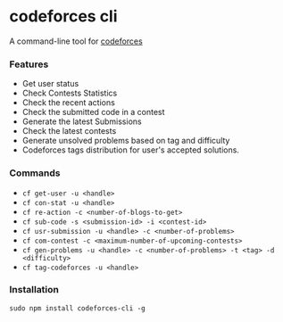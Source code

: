 # codeforces cli
A command-line tool for [codeforces](http://codeforces.com)

### Features
* Get user status
* Check Contests Statistics
* Check the recent actions
* Check the submitted code in a contest
* Generate the latest Submissions
* Check the latest contests
* Generate unsolved problems based on tag and difficulty
* Codeforces tags distribution for user's accepted solutions.

### Commands 
* `cf get-user -u <handle>`
* `cf con-stat -u <handle>`
* `cf re-action -c <number-of-blogs-to-get>`
* `cf sub-code -s <submission-id> -i <contest-id>`
* `cf usr-submission -u <handle> -c <number-of-problems>`
* `cf com-contest -c <maximum-number-of-upcoming-contests>`
* `cf gen-problems -u <handle> -c <number-of-problems> -t <tag> -d <difficulty>`
* `cf tag-codeforces -u <handle>`

### Installation
`sudo npm install codeforces-cli -g`
